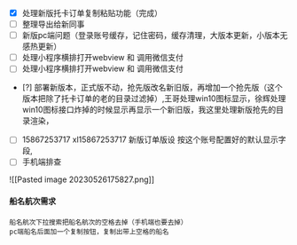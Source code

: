 
- [x] 处理新版托卡订单复制粘贴功能（完成）
- [ ] 整理导出给新同事
- [ ] 新版pc端问题（登录账号缓存，记住密码，缓存清理，大版本更新，小版本无感热更新）
- [ ] 处理小程序横排打开webview 和 调用微信支付
- [ ] 处理小程序横排打开webview 和 调用微信支付
- [?] 部署新版本，正式版不动，抢先版改名新旧版，再增加一个抢先版（这个版本把除了托卡订单的老的目录过滤掉）,王哥处理win10图标显示，徐辉处理win10图标接口炸掉的时候显示再显示一个新旧版，我这里处理新版抢先的目录渲染，
- [ ] 15867253717 xl15867253717 新版订单版设 按这个账号配置好的默认显示字段,
- [ ] 手机端排查

![[Pasted image 20230526175827.png]]


#### 船名航次需求
	船名航次下拉搜索把船名航次的空格去掉（手机端也要去掉）
	pc端船名后面加一个复制按钮，复制出带上空格的船名
